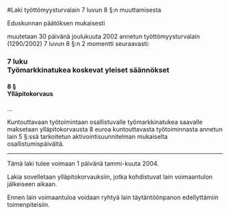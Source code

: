 #Laki työttömyysturvalain 7 luvun 8 §:n muuttamisesta

Eduskunnan päätöksen mukaisesti

muutetaan 30 päivänä joulukuuta 2002 annetun työttömyysturvalain (1290/2002) 7 luvun 8 §:n 2 momentti seuraavasti:

### 7 luku<br>Työmarkkinatukea koskevat yleiset säännökset

#### 8 §<br>Ylläpitokorvaus

...

Kuntouttavaan työtoimintaan osallistuvalle työmarkkinatukea saavalle maksetaan ylläpitokorvausta 8 euroa kuntouttavasta työtoiminnasta annetun lain 5 §:ssä tarkoitetun aktivointisuunnitelman mukaiselta osallistumispäivältä.

---

Tämä laki tulee voimaan 1 päivänä tammi-kuuta 2004.

Lakia sovelletaan ylläpitokorvauksiin, jotka kohdistuvat lain voimaantulon jälkeiseen aikaan.

Ennen lain voimaantuloa voidaan ryhtyä lain täytäntöönpanon edellyttämiin toimenpiteisiin.